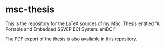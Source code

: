 msc-thesis
==========

This is the repository for the LaTeX sources of my MSc. Thesis entitled
"A Portable and Embedded SSVEP BCI System: emBCI".

The PDF export of the thesis is also available in this repository.
